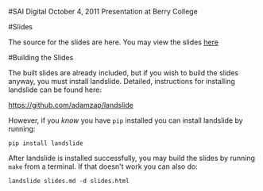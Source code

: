 #SAI Digital October 4, 2011 Presentation at Berry College


#Slides

The source for the slides are here. You may view the slides [here](http://saidigital.github.com/berry_college_october_2011_presentation/slides.html)

#Building the Slides

The built slides are already included, but if you wish to build the slides anyway, you must install landslide. Detailed, instructions for installing landslide can be found here:

https://github.com/adamzap/landslide

However, if you *know* you have `pip` installed you can install landslide by running:

`pip install landslide` 

After landslide is installed successfully, you may build the slides by running `make` from a terminal. If that doesn't work you can also do:

`landslide slides.md -d slides.html`
